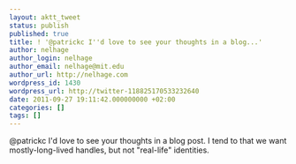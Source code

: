 ```yaml
---
layout: aktt_tweet
status: publish
published: true
title: ! '@patrickc I''d love to see your thoughts in a blog...'
author: nelhage
author_login: nelhage
author_email: nelhage@mit.edu
author_url: http://nelhage.com
wordpress_id: 1430
wordpress_url: http://twitter-118825170533232640
date: 2011-09-27 19:11:42.000000000 +02:00
categories: []
tags: []
---
```

@patrickc I'd love to see your thoughts in a blog post. I tend to that we want mostly-long-lived handles, but not "real-life" identities.
